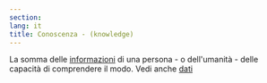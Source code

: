 ```yaml
---
section: 
lang: it
title: Conoscenza - (knowledge)
---
```


La somma delle [informazioni](/glossary/it/information/) di una persona - o dell'umanità - delle capacità di comprendere il modo. Vedi anche [dati](/glossary/it/data/)
